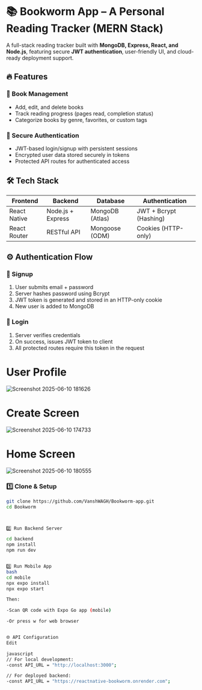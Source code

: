 # 📚 Bookworm App – A Personal Reading Tracker (MERN Stack)

A full-stack reading tracker built with **MongoDB, Express, React, and Node.js**, featuring secure **JWT authentication**, user-friendly UI, and cloud-ready deployment support.

## 🔥 Features

### 📖 Book Management
- Add, edit, and delete books
- Track reading progress (pages read, completion status)
- Categorize books by genre, favorites, or custom tags

### 🔐 Secure Authentication
- JWT-based login/signup with persistent sessions
- Encrypted user data stored securely in tokens
- Protected API routes for authenticated access


## 🛠 Tech Stack

| Frontend         | Backend             | Database        | Authentication         |
|------------------|---------------------|------------------|--------------------------|
| React Native        | Node.js + Express   | MongoDB (Atlas) | JWT + Bcrypt (Hashing)  |
| React Router     | RESTful API         | Mongoose (ODM)  | Cookies (HTTP-only)     |

## ⚙️ Authentication Flow

### 🔹 Signup
1. User submits email + password
2. Server hashes password using Bcrypt
3. JWT token is generated and stored in an HTTP-only cookie
4. New user is added to MongoDB

### 🔹 Login
1. Server verifies credentials
2. On success, issues JWT token to client
3. All protected routes require this token in the request

# User Profile

![Screenshot 2025-06-10 181626](https://github.com/user-attachments/assets/e9de37bd-1068-40fd-bee5-e215103e56a3)

# Create Screen

![Screenshot 2025-06-10 174733](https://github.com/user-attachments/assets/f2466e40-b414-42e7-955f-4c925c484469)

# Home Screen

![Screenshot 2025-06-10 180555](https://github.com/user-attachments/assets/c7b6159c-1bfa-40e8-bc91-0814882da76e)


### 1️⃣ Clone & Setup
```bash
git clone https://github.com/VanshWAGH/Bookworm-app.git
cd Bookworm



2️⃣ Run Backend Server

cd backend
npm install
npm run dev


3️⃣ Run Mobile App
bash
cd mobile
npx expo install
npx expo start

Then:

-Scan QR code with Expo Go app (mobile)

-Or press w for web browser


🌐 API Configuration
Edit 

javascript
// For local development:
-const API_URL = "http://localhost:3000"; 

// For deployed backend:
-const API_URL = "https://reactnative-bookworm.onrender.com";













